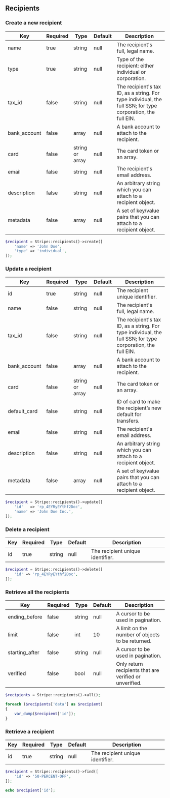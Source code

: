 ## Recipients

### Create a new recipient

Key          | Required | Type            | Default | Description
------------ | -------- | --------------- | ------- | --------------------------
name         | true     | string          | null    | The recipient's full, legal name.
type         | true     | string          | null    | Type of the recipient: either individual or corporation.
tax_id       | false    | string          | null    | The recipient's tax ID, as a string. For type individual, the full SSN; for type corporation, the full EIN.
bank_account | false    | array           | null    | A bank account to attach to the recipient.
card         | false    | string or array | null    | The card token or an array.
email        | false    | string          | null    | The recipient's email address.
description  | false    | string          | null    | An arbitrary string which you can attach to a recipient object.
metadata     | false    | array           | null    | A set of key/value pairs that you can attach to a recipient object.

```php
$recipient = Stripe::recipients()->create([
	'name' => 'John Doe',
	'type' => 'individual',
]);
```

### Update a recipient

Key          | Required | Type            | Default | Description
------------ | -------- | --------------- | ------- | --------------------------
id           | true     | string          | null    | The recipient unique identifier.
name         | false    | string          | null    | The recipient's full, legal name.
tax_id       | false    | string          | null    | The recipient's tax ID, as a string. For type individual, the full SSN; for type corporation, the full EIN.
bank_account | false    | array           | null    | A bank account to attach to the recipient.
card         | false    | string or array | null    | The card token or an array.
default_card | false    | string          | null    | ID of card to make the recipient’s new default for transfers.
email        | false    | string          | null    | The recipient's email address.
description  | false    | string          | null    | An arbitrary string which you can attach to a recipient object.
metadata     | false    | array           | null    | A set of key/value pairs that you can attach to a recipient object.

```php
$recipient = Stripe::recipients()->update([
	'id'   => 'rp_4EYRyEYthf2Doc',
	'name' => 'John Doe Inc.',
]);
```

### Delete a recipient

Key | Required | Type   | Default | Description
--- | -------- | ------ | ------- | --------------------------------------------
id  | true     | string | null    | The recipient unique identifier.

```php
$recipient = Stripe::recipients()->delete([
	'id' => 'rp_4EYRyEYthf2Doc',
]);
```

### Retrieve all the recipients

Key            | Required | Type   | Default | Description
-------------- | -------- | ------ | ------- | ---------------------------------
ending_before  | false    | string | null    | A cursor to be used in pagination.
limit          | false    | int    | 10      | A limit on the number of objects to be returned.
starting_after | false    | string | null    | A cursor to be used in pagination.
verified       | false    | bool   | null    | Only return recipients that are verified or unverified.

```php
$recipients = Stripe::recipients()->all();

foreach ($recipients['data'] as $recipient)
{
	var_dump($recipient['id']);
}
```

### Retrieve a recipient

Key | Required | Type   | Default | Description
--- | -------- | ------ | ------- | --------------------------------------------
id  | true     | string | null    | The recipient unique identifier.

```php
$recipient = Stripe::recipients()->find([
	'id' => '50-PERCENT-OFF',
]);

echo $recipient['id'];
```
